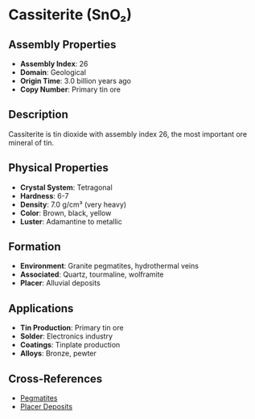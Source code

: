 # Cassiterite (SnO₂)

## Assembly Properties
- **Assembly Index**: 26
- **Domain**: Geological
- **Origin Time**: 3.0 billion years ago
- **Copy Number**: Primary tin ore

## Description
Cassiterite is tin dioxide with assembly index 26, the most important ore mineral of tin.

## Physical Properties
- **Crystal System**: Tetragonal
- **Hardness**: 6-7
- **Density**: 7.0 g/cm³ (very heavy)
- **Color**: Brown, black, yellow
- **Luster**: Adamantine to metallic

## Formation
- **Environment**: Granite pegmatites, hydrothermal veins
- **Associated**: Quartz, tourmaline, wolframite
- **Placer**: Alluvial deposits

## Applications
- **Tin Production**: Primary tin ore
- **Solder**: Electronics industry
- **Coatings**: Tinplate production
- **Alloys**: Bronze, pewter

## Cross-References
- [Pegmatites](/domains/geological/formations/pegmatites.md)
- [Placer Deposits](/domains/geological/formations/placer_deposits.md)